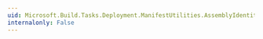 ```yaml
---
uid: Microsoft.Build.Tasks.Deployment.ManifestUtilities.AssemblyIdentity.Culture
internalonly: False
---
```

